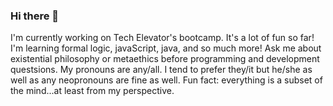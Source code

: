 ### Hi there 👋

I'm currently working on Tech Elevator's bootcamp. It's a lot of fun so far!
I'm learning formal logic, javaScript, java, and so much more!
Ask me about existential philosophy or metaethics before programming and development questsions.
My pronouns are any/all. I tend to prefer they/it but he/she as well as any neopronouns are fine as well.
Fun fact: everything is a subset of the mind...at least from my perspective.

<!--
**rbur482418/rbur482418** is a ✨ _special_ ✨ repository because its `README.md` (this file) appears on your GitHub profile.

Here are some ideas to get you started:

- 🔭 I’m currently working on ...
- 🌱 I’m currently learning ...
- 👯 I’m looking to collaborate on ...
- 🤔 I’m looking for help with ...
- 💬 Ask me about ...
- 📫 How to reach me: ...
- 😄 Pronouns: ...
- ⚡ Fun fact: ...
-->

